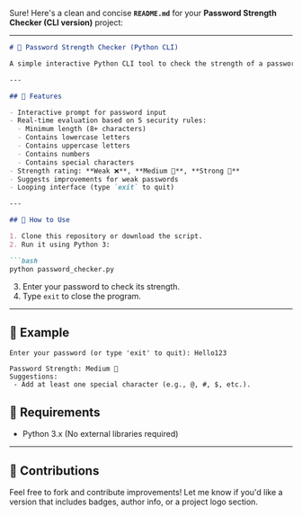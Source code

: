 Sure! Here's a clean and concise **`README.md`** for your **Password Strength Checker (CLI version)** project:

---

````markdown
# 🔐 Password Strength Checker (Python CLI)

A simple interactive Python CLI tool to check the strength of a password based on common security rules. Get instant feedback and tips to improve your password.

---

## 🚀 Features

- Interactive prompt for password input
- Real-time evaluation based on 5 security rules:
  - Minimum length (8+ characters)
  - Contains lowercase letters
  - Contains uppercase letters
  - Contains numbers
  - Contains special characters
- Strength rating: **Weak ❌**, **Medium 🔐**, **Strong 💪**
- Suggests improvements for weak passwords
- Looping interface (type `exit` to quit)

---

## 🧪 How to Use

1. Clone this repository or download the script.
2. Run it using Python 3:

```bash
python password_checker.py
````

3. Enter your password to check its strength.
4. Type `exit` to close the program.

---

## 🧠 Example

```
Enter your password (or type 'exit' to quit): Hello123

Password Strength: Medium 🔐
Suggestions:
 - Add at least one special character (e.g., @, #, $, etc.).
```

## 📄 Requirements

* Python 3.x
  (No external libraries required)

---

## 🙌 Contributions

Feel free to fork and contribute improvements!
Let me know if you'd like a version that includes badges, author info, or a project logo section.
```
